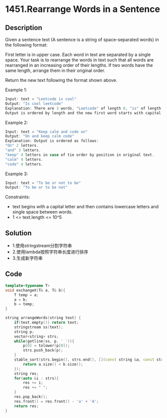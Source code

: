 # 1451.Rearrange Words in a Sentence

## Description
Given a sentence text (A sentence is a string of space-separated words) in the following format:

First letter is in upper case.
Each word in text are separated by a single space.
Your task is to rearrange the words in text such that all words are rearranged in an increasing order of their lengths. If two words have the same length, arrange them in their original order.

Return the new text following the format shown above.

Example 1:
```c
Input: text = "Leetcode is cool"
Output: "Is cool leetcode"
Explanation: There are 3 words, "Leetcode" of length 8, "is" of length 2 and "cool" of length 4.
Output is ordered by length and the new first word starts with capital letter.
```
Example 2:
```c
Input: text = "Keep calm and code on"
Output: "On and keep calm code"
Explanation: Output is ordered as follows:
"On" 2 letters.
"and" 3 letters.
"keep" 4 letters in case of tie order by position in original text.
"calm" 4 letters.
"code" 4 letters.
```
Example 3:
```C
Input: text = "To be or not to be"
Output: "To be or to be not"
```

Constraints:

- text begins with a capital letter and then contains lowercase letters and single space between words.
- 1 <= text.length <= 10^5

## Solution

- 1.使用stringstream分割字符串
- 2.使用lambda按照字符串长度进行排序
- 3.生成新字符串

## Code
```c++
template<typename T>
void exchangeX(T& a, T& b){
    T temp = a;
    a = b;
    b = temp;
}

string arrangeWords(string text) {
    if(text.empty()) return text;
    stringstream ss(text);
    string p;
    vector<string> strs;
    while(getline(ss, p, ' ')){
        p[0] = tolower(p[0]);
        strs.push_back(p);
    }
    stable_sort(strs.begin(), strs.end(), [](const string &a, const string &b){
        return a.size() < b.size();
    });
    string res;
    for(auto &i : strs){
        res += i;
        res += " ";
    }
    res.pop_back();
    res.front() = res.front() - 'a' + 'A';
    return res;
}
```